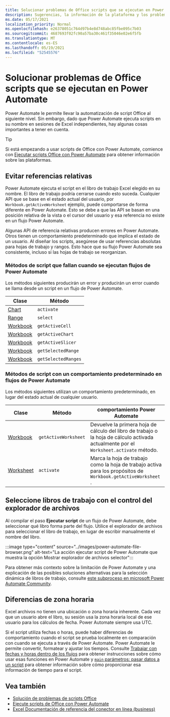 ```yaml
---
title: Solucionar problemas de Office scripts que se ejecutan en Power Automate
description: Sugerencias, la información de la plataforma y los problemas conocidos con la integración entre Office Scripts y Power Automate.
ms.date: 05/17/2021
localization_priority: Normal
ms.openlocfilehash: e26378051c764d97b4e8d748abc85fbe095c7b03
ms.sourcegitcommit: 4687693f02fc90a57ba30c461f35046e02e6f5fb
ms.translationtype: MT
ms.contentlocale: es-ES
ms.lasthandoff: 05/19/2021
ms.locfileid: "52545576"
---
```

# <a name="troubleshoot-office-scripts-running-in-power-automate"></a>Solucionar problemas de Office scripts que se ejecutan en Power Automate

Power Automate le permite llevar la automatización de script Office al siguiente nivel. Sin embargo, dado que Power Automate ejecuta scripts en su nombre en sesiones de Excel independientes, hay algunas cosas importantes a tener en cuenta.

> [!TIP]
> Si está empezando a usar scripts de Office con Power Automate, comience con [Ejecutar scripts Office con Power Automate](../develop/power-automate-integration.md) para obtener información sobre las plataformas.

## <a name="avoid-relative-references"></a>Evitar referencias relativas

Power Automate ejecuta el script en el libro de trabajo Excel elegido en su nombre. El libro de trabajo podría cerrarse cuando esto suceda. Cualquier API que se base en el estado actual del usuario, por `Workbook.getActiveWorksheet` ejemplo, puede comportarse de forma diferente en Power Automate. Esto se debe a que las API se basan en una posición relativa de la vista o el cursor del usuario y esa referencia no existe en un flujo Power Automate.

Algunas API de referencia relativas producen errores en Power Automate. Otros tienen un comportamiento predeterminado que implica el estado de un usuario. Al diseñar los scripts, asegúrese de usar referencias absolutas para hojas de trabajo y rangos. Esto hace que su flujo Power Automate sea consistente, incluso si las hojas de trabajo se reorganizan.

### <a name="script-methods-that-fail-when-run-power-automate-flows"></a>Métodos de script que fallan cuando se ejecutan flujos de Power Automate

Los métodos siguientes producirán un error y producirán un error cuando se llama desde un script en un flujo de Power Automate.

| Clase | Método |
|--|--|
| [Chart](/javascript/api/office-scripts/excelscript/excelscript.chart) | `activate` |
| [Range](/javascript/api/office-scripts/excelscript/excelscript.range) | `select` |
| [Workbook](/javascript/api/office-scripts/excelscript/excelscript.workbook) | `getActiveCell` |
| [Workbook](/javascript/api/office-scripts/excelscript/excelscript.workbook) | `getActiveChart` |
| [Workbook](/javascript/api/office-scripts/excelscript/excelscript.workbook) | `getActiveSlicer` |
| [Workbook](/javascript/api/office-scripts/excelscript/excelscript.workbook) | `getSelectedRange` |
| [Workbook](/javascript/api/office-scripts/excelscript/excelscript.workbook) | `getSelectedRanges` |

### <a name="script-methods-with-a-default-behavior-in-power-automate-flows"></a>Métodos de script con un comportamiento predeterminado en flujos de Power Automate

Los métodos siguientes utilizan un comportamiento predeterminado, en lugar del estado actual de cualquier usuario.

| Clase | Método | comportamiento Power Automate |
|--|--|--|
| [Workbook](/javascript/api/office-scripts/excelscript/excelscript.workbook) | `getActiveWorksheet` | Devuelve la primera hoja de cálculo del libro de trabajo o la hoja de cálculo activada actualmente por el `Worksheet.activate` método. |
| [Worksheet](/javascript/api/office-scripts/excelscript/excelscript.worksheet) | `activate` | Marca la hoja de trabajo como la hoja de trabajo activa para los propósitos de `Workbook.getActiveWorksheet` . |

## <a name="select-workbooks-with-the-file-browser-control"></a>Seleccione libros de trabajo con el control del explorador de archivos

Al compilar el paso **Ejecutar script** de un flujo de Power Automate, debe seleccionar qué libro forma parte del flujo. Utilice el explorador de archivos para seleccionar el libro de trabajo, en lugar de escribir manualmente el nombre del libro.

:::image type="content" source="../images/power-automate-file-browser.png" alt-text="La acción ejecutar script de Power Automate que muestra la opción Mostrar explorador de archivos selector":::

Para obtener más contexto sobre la limitación de Power Automate y una explicación de las posibles soluciones alternativas para la selección dinámica de libros de trabajo, consulte [este subproceso en microsoft Power Automate Community](https://powerusers.microsoft.com/t5/Power-Automate-Ideas/Allow-for-dynamic-quot-file-quot-value-for-excel-quot-get-a-row/idi-p/103091#).

## <a name="time-zone-differences"></a>Diferencias de zona horaria

Excel archivos no tienen una ubicación o zona horaria inherente. Cada vez que un usuario abre el libro, su sesión usa la zona horaria local de ese usuario para los cálculos de fecha. Power Automate siempre usa UTC.

Si el script utiliza fechas o horas, puede haber diferencias de comportamiento cuando el script se prueba localmente en comparación con cuando se ejecuta a través de Power Automate. Power Automate le permite convertir, formatear y ajustar los tiempos. Consulte [Trabajar con fechas y horas dentro de los flujos](https://flow.microsoft.com/blog/working-with-dates-and-times/) para obtener instrucciones sobre cómo usar esas funciones en Power Automate y [ `main` parámetros: pasar datos a un script](../develop/power-automate-integration.md#main-parameters-pass-data-to-a-script) para obtener información sobre cómo proporcionar esa información de tiempo para el script.

## <a name="see-also"></a>Vea también

- [Solución de problemas de scripts Office](troubleshooting.md)
- [Ejecute scripts de Office con Power Automate](../develop/power-automate-integration.md)
- [Excel Documentación de referencia del conector en línea (business)](/connectors/excelonlinebusiness/)
